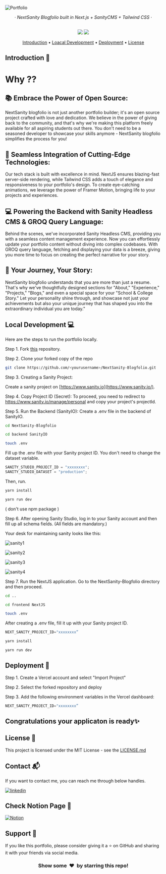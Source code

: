 ![Portfolio](https://res.cloudinary.com/dlsxq98fr/image/upload/v1691080742/NextSanity%20Blogfolio/profile_jqf56f.png)

<div align="center">
  &middot;
  <i>NextSanity Blogfolio built in Next.js + SanityCMS + Tailwind CSS</i>
  &middot;
  <br/>
  <br/>

  <p align="center">
    <img src="https://img.shields.io/github/forks/harshal255/NextSanity-Blogfolio?style=for-the-badge" />
  <a href="https://harshalkahar.vercel.app/">
    <img src="https://img.shields.io/static/v1?label=&message=View%20Demo&style=for-the-badge&color=black&logo=vercel" />
  </a>
  
</p>


<p align="center">
  <a href="#introduction-">Introduction</a> •
  <a href="#localdevelopment-">Loacal Development</a> •
    <a href="#deployment-">Deployment</a> •
  <a href="#license-">License</a>
</p>

</div>

## Introduction 👋

<h1>Why ??</h1>

## 📚 Embrace the Power of Open Source:

NextSanity blogfolio is not just another portfolio builder; it's an open source project crafted with love and dedication. We believe in the power of giving back to the community, and that's why we're making this platform freely available for all aspiring students out there. You don't need to be a seasoned developer to showcase your skills anymore - NextSanity blogfolio simplifies the process for you!

## 🎨 Seamless Integration of Cutting-Edge Technologies:

Our tech stack is built with excellence in mind. NextJS ensures blazing-fast server-side rendering, while Tailwind CSS adds a touch of elegance and responsiveness to your portfolio's design. To create eye-catching animations, we leverage the power of Framer Motion, bringing life to your projects and experiences.

## 💻 Powering the Backend with Sanity Headless CMS & GROQ Query Language:

Behind the scenes, we've incorporated Sanity Headless CMS, providing you with a seamless content management experience. Now you can effortlessly update your portfolio content without diving into complex codebases. With GROQ query language, fetching and displaying your data is a breeze, giving you more time to focus on creating the perfect narrative for your story.

## 📝 Your Journey, Your Story:

NextSanity blogfolio understands that you are more than just a resume. That's why we've thoughtfully designed sections for "About," "Experience," "Projects," "Blogs," and even a special space for your "School & College Story." Let your personality shine through, and showcase not just your achievements but also your unique journey that has shaped you into the extraordinary individual you are today."

## Local Development 💻

Here are the steps to run the portfolio locally.

Step 1. Fork [this](https://github.com/harshal255/NextSanity-Blogfolio) repository.

Step 2. Clone your forked copy of the repo

```bash
git clone https://github.com/<yourusername>/NextSanity-Blogfolio.git
```

Step 3. Creating a Sanity Project:

Create a sanity project on [https://www.sanity.io](https://www.sanity.io/).

Step 4. Copy Project ID (Secret):
To proceed, you need to redirect to https://www.sanity.io/manage/personal and copy your project's projectId.

Step 5. Run the Backend (SanityIO):
Create a .env file in the backend of SanityIO.

```bash
cd NextSanity-Blogfolio
```

```bash
cd backend SanityIO
```

```bash
touch .env
```

Fill up the .env file with your Sanity project ID. You don't need to change the dataset variable.

```javascript
SANITY_STUDIO_PROJECT_ID = "xxxxxxxx";
SANITY_STUDIO_DATASET = "production";
```

Then, run.

```bash
yarn install
```

```bash
yarn run dev
```

( don't use npm package )

Step 6. After opening Sanity Studio, log in to your Sanity account and then fill up all schema fields. (All fields are mandatory.)

Your desk for maintaining sanity looks like this:

![sanity1](https://res.cloudinary.com/dlsxq98fr/image/upload/v1691078361/NextSanity%20Blogfolio/1_varwbz.png)

![sanity2](https://res.cloudinary.com/dlsxq98fr/image/upload/v1691078361/NextSanity%20Blogfolio/2_vcchyn.png)

![sanity3](https://res.cloudinary.com/dlsxq98fr/image/upload/v1691078361/NextSanity%20Blogfolio/3_qnxi1h.png)

![sanity4](https://res.cloudinary.com/dlsxq98fr/image/upload/v1691078361/NextSanity%20Blogfolio/4_hwue2e.png)

Step 7. Run the NextJS application.
Go to the NextSanity-Blogfolio directory and then proceed.

```bash
cd ..
```

```bash
cd frontend NextJS
```

```bash
touch .env
```

After creating a .env file, fill it up with your Sanity project ID.

```javascript
NEXT_SANITY_PROJECT_ID="xxxxxxxx”
```

```bash
yarn install
```

```bash
yarn run dev
```

## Deployment 🚀

Step 1. Create a Vercel account and select "Import Project"

Step 2. Select the forked repository and deploy

Step 3. Add the following environment variables in the Vercel dashboard:

```javascript
NEXT_SANITY_PROJECT_ID="xxxxxxxx”
```

## Congratulations your applicaton is ready✨

## License 📄

This project is licensed under the MIT License - see the [LICENSE.md](https://github.com/harshal255/NextSanity-Blogfolio/blob/master/LICENSE)

## Contact 📬

If you want to contact me, you can reach me through below handles.

[![linkedin](https://img.shields.io/badge/LinkedIn-0077B5?style=for-the-badge&logo=linkedin&logoColor=white)](https://www.linkedin.com/in/harshal-kahar-4115a321b)

## Check Notion Page 🤝

[![Notion](https://img.shields.io/badge/-Notion-000000?style=flat-square&logo=notion&logoColor=white)](https://unruly-fragrance-e98.notion.site/readme-file-for-NextSanity-Blogfolio-6c4eee617496496a87e51f8ce0a139ea?pvs=4)


## Support 🙌

If you like this portfolio, please consider giving it a ⭐ on GitHub and sharing it with your friends via social media.

<div align="center">
  <h3> Show some &nbsp;❤️&nbsp; by starring this repo! </h3>
</div>
